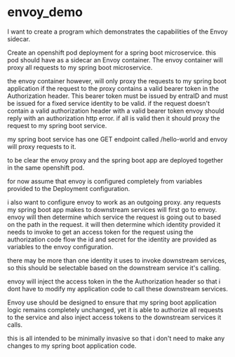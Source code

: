 # envoy_demo

I want to create a program which demonstrates the capabilities of the Envoy sidecar.

Create an openshift pod deployment for a spring boot microservice.
this pod should have as a sidecar an Envoy container.
The envoy container will proxy all requests to my spring boot microservice.

the envoy container however, will only proxy the requests to my spring boot application if
the request to the proxy contains a valid bearer token in the Authorization header.
This bearer token must be issued by entraID and must be issued for a fixed service identity to be valid.
if the request doesn't contain a valid authorization header with a valid bearer token envoy should reply with
an authorization http error. if all is valid then it should proxy the request to my spring boot service.

my spring boot service has one GET endpoint called /hello-world and envoy will proxy requests to it.

to be clear the envoy proxy and the spring boot app are deployed together in the same openshift pod.

for now assume that envoy is configured completely from variables provided to the Deployment configuration.


i also want to configure envoy to work as an outgoing proxy.
any requests my spring boot app makes to downstream services will first go to envoy.
envoy will then determine which service the request is going out to based on the path in the request.
it will then determine which identity provided it needs to invoke to get an access token for the request using the authorization code flow
the id and secret for the identity are provided as variables to the envoy configuration.

there may be more than one identity it uses to invoke downstream services, so this should be selectable based on the downstream service it's calling.

envoy will inject the access token in the the Authorization header so that i dont have to modify my application code to call these downstream services.

Envoy use should be designed to ensure that my spring boot application logic remains completely unchanged, yet it is able to authorize all requests to the service and also inject access tokens to the downstream services it calls.

this is all intended to be minimally invasive so that i don't need to make any changes to my spring boot application code.